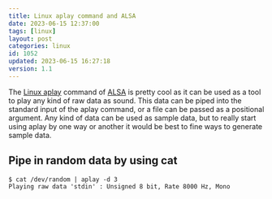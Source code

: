 ```yaml
---
title: Linux aplay command and ALSA
date: 2023-06-15 12:37:00
tags: [linux]
layout: post
categories: linux
id: 1052
updated: 2023-06-15 16:27:18
version: 1.1
---
```


The [Linux aplay](https://linux.die.net/man/1/aplay) command of [ALSA](https://en.wikipedia.org/wiki/Advanced_Linux_Sound_Architecture) is pretty cool as it can be used as a tool to play any kind of raw data as sound. This data can be piped into the standard input of the aplay command, or a file can be passed as a positional argument. Any kind of data can be used as sample data, but to really start using aplay by one way or another it would be best to fine ways to generate sample data.

<!-- more -->

## Pipe in random data by using cat

```
$ cat /dev/random | aplay -d 3
Playing raw data 'stdin' : Unsigned 8 bit, Rate 8000 Hz, Mono
```